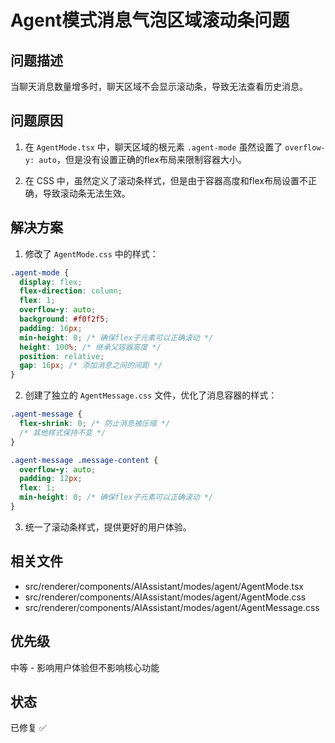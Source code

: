 # Agent模式消息气泡区域滚动条问题

## 问题描述
当聊天消息数量增多时，聊天区域不会显示滚动条，导致无法查看历史消息。

## 问题原因
1. 在 `AgentMode.tsx` 中，聊天区域的根元素 `.agent-mode` 虽然设置了 `overflow-y: auto`，但是没有设置正确的flex布局来限制容器大小。

2. 在 CSS 中，虽然定义了滚动条样式，但是由于容器高度和flex布局设置不正确，导致滚动条无法生效。

## 解决方案
1. 修改了 `AgentMode.css` 中的样式：
```css
.agent-mode {
  display: flex;
  flex-direction: column;
  flex: 1;
  overflow-y: auto;
  background: #f0f2f5;
  padding: 16px;
  min-height: 0; /* 确保flex子元素可以正确滚动 */
  height: 100%; /* 继承父容器高度 */
  position: relative;
  gap: 16px; /* 添加消息之间的间距 */
}
```

2. 创建了独立的 `AgentMessage.css` 文件，优化了消息容器的样式：
```css
.agent-message {
  flex-shrink: 0; /* 防止消息被压缩 */
  /* 其他样式保持不变 */
}

.agent-message .message-content {
  overflow-y: auto;
  padding: 12px;
  flex: 1;
  min-height: 0; /* 确保flex子元素可以正确滚动 */
}
```

3. 统一了滚动条样式，提供更好的用户体验。

## 相关文件
- src/renderer/components/AIAssistant/modes/agent/AgentMode.tsx
- src/renderer/components/AIAssistant/modes/agent/AgentMode.css
- src/renderer/components/AIAssistant/modes/agent/AgentMessage.css

## 优先级
中等 - 影响用户体验但不影响核心功能

## 状态
已修复 ✅
